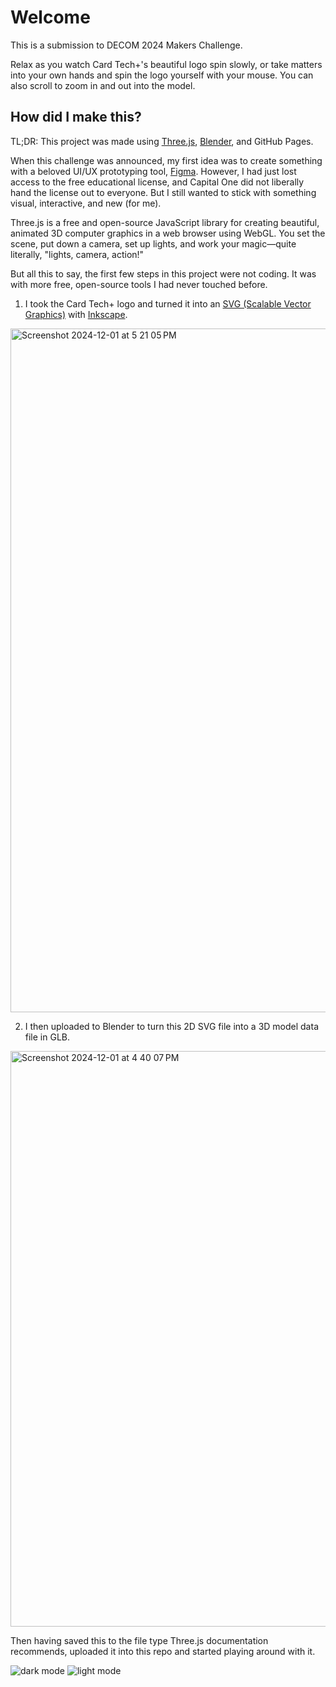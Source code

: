 # Welcome
This is a submission to DECOM 2024 Makers Challenge.

Relax as you watch Card Tech+'s beautiful logo spin slowly, or take matters into your own hands and spin the logo yourself with your mouse. You can also scroll to zoom in and out into the model.

## How did I make this?
TL;DR: This project was made using [Three.js](https://threejs.org/), [Blender](https://www.blender.org/), and GitHub Pages.

When this challenge was announced, my first idea was to create something with a beloved UI/UX prototyping tool, [Figma](https://www.figma.com/). However, I had just lost access to the free educational license, and Capital One did not liberally hand the license out to everyone. But I still wanted to stick with something visual, interactive, and new (for me).

Three.js is a free and open-source JavaScript library for creating beautiful, animated 3D computer graphics in a web browser using WebGL. You set the scene, put down a camera, set up lights, and work your magic—quite literally, "lights, camera, action!"

But all this to say, the first few steps in this project were not coding. It was with more free, open-source tools I had never touched before.

1. I took the Card Tech+ logo and turned it into an [SVG (Scalable Vector Graphics)](https://en.wikipedia.org/wiki/SVG) with [Inkscape](https://inkscape.org/).

<img width="1094" alt="Screenshot 2024-12-01 at 5 21 05 PM" src="https://github.com/user-attachments/assets/b6b3501a-6f0c-493a-bd77-4a23a91fc329">
 
 2. I then uploaded to Blender to turn this 2D SVG file into a 3D model data file in GLB.

<img width="921" alt="Screenshot 2024-12-01 at 4 40 07 PM" src="https://github.com/user-attachments/assets/1dc1d6f1-8971-4d1c-8799-4a832ff70a68">

Then having saved this to the file type Three.js documentation recommends, uploaded it into this repo and started playing around with it.

![dark mode](https://github.com/user-attachments/assets/a65baac4-9930-431e-af81-5c6e462bb0d1)
![light mode](https://github.com/user-attachments/assets/3f8670c2-eb4c-4ff1-bbc4-7d47a9860a8a)
